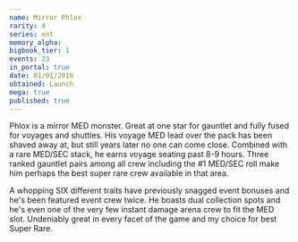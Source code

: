 ```yaml
---
name: Mirror Phlox
rarity: 4
series: ent
memory_alpha:
bigbook_tier: 1
events: 23
in_portal: true
date: 01/01/2016
obtained: Launch
mega: true
published: true
---
```


Phlox is a mirror MED monster. Great at one star for gauntlet and fully fused for voyages and shuttles. His voyage MED lead over the pack has been shaved away at, but still years later no one can come close. Combined with a rare MED/SEC stack, he earns voyage seating past 8-9 hours. Three ranked gauntlet pairs among all crew including the #1 MED/SEC roll make him perhaps the best super rare crew available in that area.

A whopping SIX different traits have previously snagged event bonuses and he's been featured event crew twice. He boasts dual collection spots and he's even one of the very few instant damage arena crew to fit the MED slot. Undeniably great in every facet of the game and my choice for best Super Rare.
